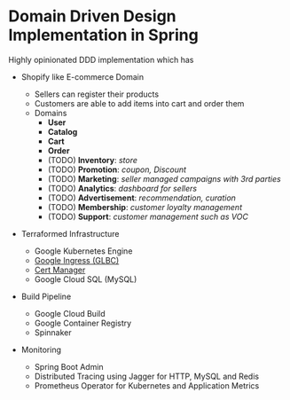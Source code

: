 # Domain Driven Design Implementation in Spring

Highly opinionated DDD implementation which has

- Shopify like E-commerce Domain
    * Sellers can register their products
    * Customers are able to add items into cart and order them
    * Domains
        * **User**
        * **Catalog**
        * **Cart**
        * **Order**
        * (TODO) **Inventory**: *store*
        * (TODO) **Promotion**: *coupon, Discount*
        * (TODO) **Marketing**: *seller managed campaigns with 3rd parties*
        * (TODO) **Analytics**: *dashboard for sellers* 
        * (TODO) **Advertisement**: *recommendation, curation* 
        * (TODO) **Membership**: *customer loyalty management* 
        * (TODO) **Support**: *customer management such as VOC*
        
- Terraformed Infrastructure
    * Google Kubernetes Engine
    * [Google Ingress (GLBC)](https://github.com/kubernetes/ingress-gce) 
    * [Cert Manager](https://github.com/jetstack/cert-manager) 
    * Google Cloud SQL (MySQL)
- Build Pipeline
    * Google Cloud Build
    * Google Container Registry
    * Spinnaker 
- Monitoring
    * Spring Boot Admin
    * Distributed Tracing using Jagger for HTTP, MySQL and Redis
    * Prometheus Operator for Kubernetes and Application Metrics 


